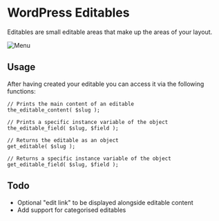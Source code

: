# WordPress Editables
Editables are small editable areas that make up the areas of your layout.

![Menu](https://img.skitch.com/20120227-fk1g4f5fqmqmtnsgwu6fxis2b3.png)

## Usage
After having created your editable you can access it via the following functions:

    // Prints the main content of an editable
    the_editable_content( $slug );

    // Prints a specific instance variable of the object
    the_editable_field( $slug, $field );

	// Returns the editable as an object
    get_editable( $slug );

    // Returns a specific instance variable of the object
    get_editable_field( $slug, $field );

## Todo
* Optional "edit link" to be displayed alongside editable content
* Add support for categorised editables
